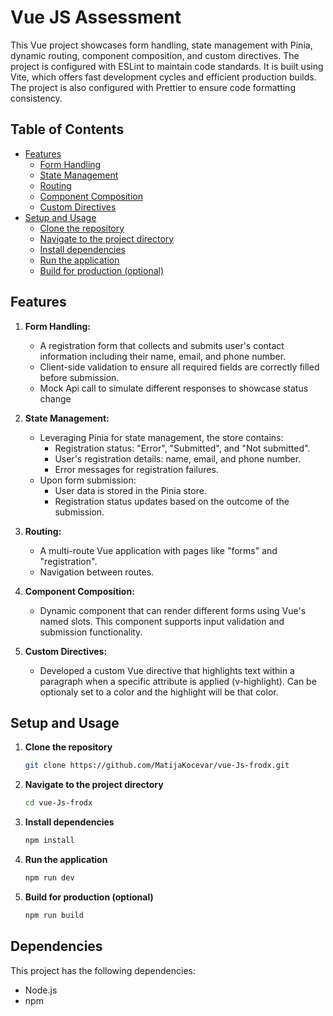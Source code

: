 # Vue JS Assessment

This Vue project showcases form handling, state management with Pinia, dynamic routing, component composition, and custom directives.
The project is configured with ESLint to maintain code standards. It is built using Vite, which offers fast development cycles and efficient production builds. The project is also configured with Prettier to ensure code formatting consistency.

## Table of Contents

- [Features](#features)
  - [Form Handling](#form-handling)
  - [State Management](#state-management)
  - [Routing](#routing)
  - [Component Composition](#component-composition)
  - [Custom Directives](#custom-directives)
- [Setup and Usage](#setup-and-usage)
  - [Clone the repository](#clone-the-repository)
  - [Navigate to the project directory](#navigate-to-the-project-directory)
  - [Install dependencies](#install-dependencies)
  - [Run the application](#run-the-application)
  - [Build for production (optional)](#build-for-production-optional)

## Features

1. **Form Handling:**

    - A registration form that collects and submits user's contact information including their name, email, and phone number.
    - Client-side validation to ensure all required fields are correctly filled before submission.
    - Mock Api call to simulate different responses to showcase status change

2. **State Management:**

    - Leveraging Pinia for state management, the store contains:
        - Registration status: "Error", "Submitted", and "Not submitted".
        - User's registration details: name, email, and phone number.
        - Error messages for registration failures.
    - Upon form submission:
        - User data is stored in the Pinia store.
        - Registration status updates based on the outcome of the submission.

3. **Routing:**

    - A multi-route Vue application with pages like "forms" and "registration".
    - Navigation between routes.

4. **Component Composition:**

    - Dynamic component that can render different forms using Vue's named slots. This component supports input validation and submission functionality.

5. **Custom Directives:**

    - Developed a custom Vue directive that highlights text within a paragraph when a specific attribute is applied (v-highlight). Can be optionaly set to a color and the highlight will be that color.

## Setup and Usage

1.  **Clone the repository**

    ```bash
    git clone https://github.com/MatijaKocevar/vue-Js-frodx.git
    ```

2.  **Navigate to the project directory**
    ```bash
    cd vue-Js-frodx
    ```

3.  **Install dependencies**
    ```bash
    npm install
    ```

4.  **Run the application**
    ```bash
    npm run dev
    ```

5.  **Build for production (optional)**
    ```bash
    npm run build
    ```

## Dependencies

This project has the following dependencies:

- Node.js
- npm